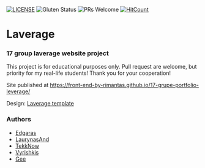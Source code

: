 [![LICENSE](https://img.shields.io/badge/license-MIT-blue.svg?style=flat-square)](https://github.com/belauzas/HTML5-website-template/blob/master/LICENSE.md)
![Gluten Status](https://img.shields.io/badge/Gluten-Free-green.svg)
![PRs Welcome](https://img.shields.io/badge/PRs-welcome-brightgreen.svg)
[![HitCount](http://hits.dwyl.com/front-end-by-rimantas/17-grupe-portfolio-leverage.svg)](http://hits.dwyl.com/front-end-by-rimantas/17-grupe-portfolio-leverage)

# Laverage
### 17 group laverage website project

This project is for educational purposes only. Pull request are welcome, but priority for my real-life students! Thank you for your cooperation!

Site published at https://front-end-by-rimantas.github.io/17-grupe-portfolio-leverage/

Design: [Laverage template](https://leverage.codings.dev/home-portfolio-2)

### Authors
- [Edgaras](https://github.com/belauzas)
- [LaurynasAnd](https://github.com/LaurynasAnd)
- [TekkNow](https://github.com/Tekknow69)
- [Vyrishkis](https://github.com/vyrishkis)
- [Gee](https://github.com/GiedriusTavaras)